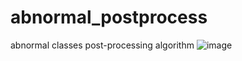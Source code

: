 # abnormal_postprocess
abnormal classes post-processing algorithm
![image](https://github.com/bangse94/abnormal_postprocess/assets/64092408/5641134a-aaa2-4edf-a948-3d480cc7f284)


